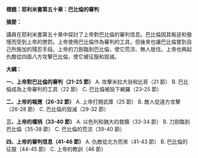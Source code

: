 **標題：耶利米書第五十章：巴比倫的審判**

**摘要：**

講員在耶利米書第五十章中探討了上帝對巴比倫的審判信息。巴比倫因其叛逆和傲慢而受到上帝的懲罰。上帝使用巴比倫作為審判的工具，但後來也讓巴比倫嘗到自己所施加的殘忍手段。上帝的刀劍臨到巴比倫，使它荒涼、無人居住。上帝也興起仇敵從四面八方攻擊巴比倫，使它被征服和毀滅。

**大綱：**

**一、上帝對巴比倫的審判（21-25 節）**
    A. 攻擊米拉大翁和比哥（21 節）
    B. 巴比倫成為上帝審判的工具（22 節）
    C. 巴比倫被設下網羅（23-25 節）

**二、上帝的報應（26-32 節）**
    A. 上帝打開武庫（25 節）
    B. 敵人從遠方攻擊（26-28 節）
    C. 巴比倫的毀滅（29-32 節）

**三、上帝的權柄（33-40 節）**
    A. 以色列和猶大的救贖（33-34 節）
    B. 刀劍臨到巴比倫（35-38 節）
    C. 巴比倫的荒涼（39-40 節）

**四、上帝的審判信息（41-46 節）**
    A. 仇敵從北方而來（41-43 節）
    B. 巴比倫的征服（44-45 節）
    C. 上帝的教訓（46 節）
